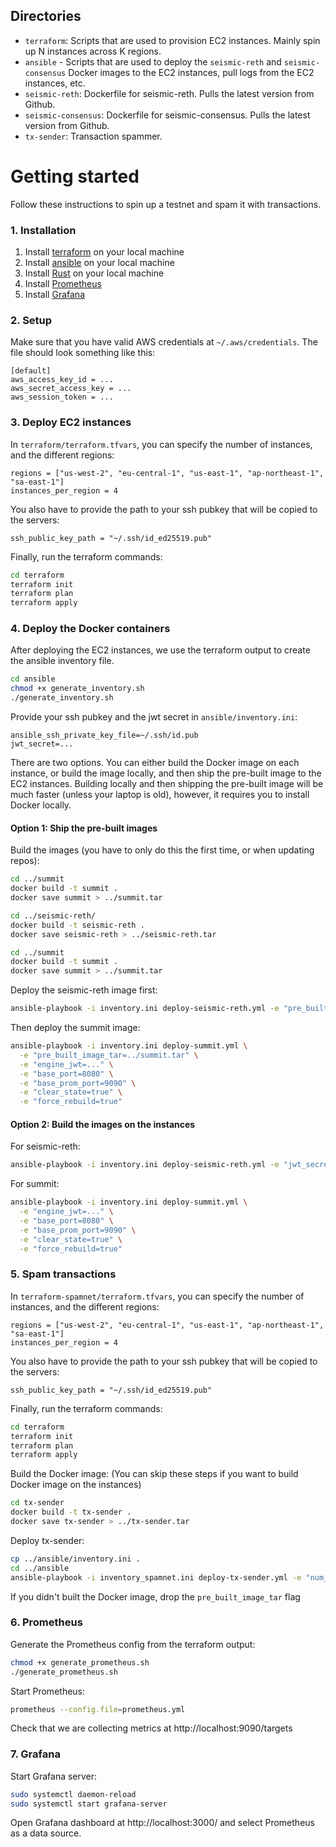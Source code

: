 ## Directories
- `terraform`: Scripts that are used to provision EC2 instances. Mainly spin up N instances across K regions.
-  `ansible` - Scripts that are used to deploy the `seismic-reth` and `seismic-consensus` Docker images to the EC2 instances, pull logs from the EC2 instances, etc.
- `seismic-reth`: Dockerfile for seismic-reth. Pulls the latest version from Github.
- `seismic-consensus`: Dockerfile for seismic-consensus. Pulls the latest version from Github.
- `tx-sender`: Transaction spammer. 

# Getting started
Follow these instructions to spin up a testnet and spam it with transactions.

### 1. Installation
1. Install [terraform](https://developer.hashicorp.com/terraform/installhttp:// "terraform") on your local machine 
2. Install [ansible](https://docs.ansible.com/ansible/latest/installation_guide/index.html "ansible") on your local machine
3. Install [Rust](https://rustup.rs/ "Rust") on your local machine
4. Install [Prometheus](https://prometheus.io/docs/prometheus/latest/getting_started/ "Prometheus")
5. Install [Grafana](https://grafana.com/docs/grafana/latest/setup-grafana/installation/ "Grafana")

### 2. Setup
Make sure that you have valid AWS credentials at `~/.aws/credentials`. The file should look something like this:
```
[default]
aws_access_key_id = ...
aws_secret_access_key = ...
aws_session_token = ...
```

### 3. Deploy EC2 instances
In `terraform/terraform.tfvars`, you can specify the number of instances, and the different regions:
```
regions = ["us-west-2", "eu-central-1", "us-east-1", "ap-northeast-1", "sa-east-1"]
instances_per_region = 4

```
You also have to provide the path to your ssh pubkey that will be copied to the servers:

```
ssh_public_key_path = "~/.ssh/id_ed25519.pub"
```

Finally, run the terraform commands:
```sh
cd terraform
terraform init
terraform plan
terraform apply
```

### 4. Deploy the Docker containers
After deploying the EC2 instances, we use the terraform output to create the ansible inventory file.
```sh
cd ansible
chmod +x generate_inventory.sh
./generate_inventory.sh
```
Provide your ssh pubkey and the jwt secret in `ansible/inventory.ini`:
```
ansible_ssh_private_key_file=~/.ssh/id.pub
jwt_secret=...
```

There are two options. You can either build the Docker image on each instance, or build the image locally, and then ship the pre-built image to the EC2 instances.
Building locally and then shipping the pre-built image will be much faster (unless your laptop is old), however, it requires you to install Docker locally.

#### Option 1: Ship the pre-built images
Build the images (you have to only do this the first time, or when updating repos):
```sh
cd ../summit
docker build -t summit .
docker save summit > ../summit.tar
```
```sh
cd ../seismic-reth/
docker build -t seismic-reth .
docker save seismic-reth > ../seismic-reth.tar
```

```sh
cd ../summit
docker build -t summit .
docker save summit > ../summit.tar
```
Deploy the seismic-reth image first:
```sh
ansible-playbook -i inventory.ini deploy-seismic-reth.yml -e "pre_built_image_tar=../seismic-reth.tar" -e "jwt_secret=..."  -e "force_rebuild=true"
```
Then deploy the summit image:
```sh
ansible-playbook -i inventory.ini deploy-summit.yml \
  -e "pre_built_image_tar=../summit.tar" \
  -e "engine_jwt=..." \
  -e "base_port=8080" \
  -e "base_prom_port=9090" \
  -e "clear_state=true" \
  -e "force_rebuild=true"
```

#### Option 2: Build the images on the instances
For seismic-reth:
```sh
ansible-playbook -i inventory.ini deploy-seismic-reth.yml -e "jwt_secret=..."  -e "force_rebuild=true"
```
For summit:
```sh
ansible-playbook -i inventory.ini deploy-summit.yml \
  -e "engine_jwt=..." \
  -e "base_port=8080" \
  -e "base_prom_port=9090" \
  -e "clear_state=true" \
  -e "force_rebuild=true"
```

### 5. Spam transactions
In `terraform-spamnet/terraform.tfvars`, you can specify the number of instances, and the different regions:
```
regions = ["us-west-2", "eu-central-1", "us-east-1", "ap-northeast-1", "sa-east-1"]
instances_per_region = 4
```

You also have to provide the path to your ssh pubkey that will be copied to the servers:

```
ssh_public_key_path = "~/.ssh/id_ed25519.pub"
```

Finally, run the terraform commands:
```sh
cd terraform
terraform init
terraform plan
terraform apply
```

Build the Docker image:
(You can skip these steps if you want to build Docker image on the instances)
```sh
cd tx-sender
docker build -t tx-sender .
docker save tx-sender > ../tx-sender.tar
```

Deploy tx-sender:
```sh
cp ../ansible/inventory.ini .
cd ../ansible
ansible-playbook -i inventory_spamnet.ini deploy-tx-sender.yml -e "num_keys=2000" -e "pre_built_image_tar=../tx-sender.tar"
```
If you didn't built the Docker image, drop the `pre_built_image_tar` flag

### 6. Prometheus
Generate the Prometheus config from the terraform output:
```sh
chmod +x generate_prometheus.sh
./generate_prometheus.sh
```
Start Prometheus:
```sh
prometheus --config.file=prometheus.yml
```
Check that we are collecting metrics at http://localhost:9090/targets

### 7. Grafana
Start Grafana server:
```sh
sudo systemctl daemon-reload
sudo systemctl start grafana-server
```
Open Grafana dashboard at http://localhost:3000/ and select Prometheus as a data source.

